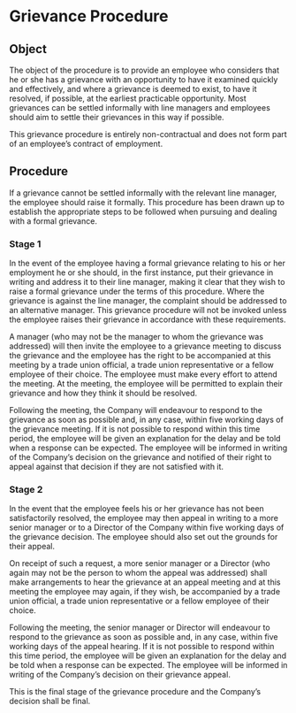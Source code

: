 # Grievance Procedure

## Object

The object of the procedure is to provide an employee who considers that he or she has a grievance with an opportunity to have it examined quickly and effectively, and where a grievance is deemed to exist, to have it resolved, if possible, at the earliest practicable opportunity.  Most grievances can be settled informally with line managers and employees should aim to settle their grievances in this way if possible.  

This grievance procedure is entirely non-contractual and does not form part of an employee’s contract of employment.

## Procedure

If a grievance cannot be settled informally with the relevant line manager, the employee should raise it formally.  This procedure has been drawn up to establish the appropriate steps to be followed when pursuing and dealing with a formal grievance.

### Stage 1

In the event of the employee having a formal grievance relating to his or her employment he or she should, in the first instance, put their grievance in writing and address it to their line manager, making it clear that they wish to raise a formal grievance under the terms of this procedure.  Where the grievance is against the line manager, the complaint should be addressed to an alternative manager.  This grievance procedure will not be invoked unless the employee raises their grievance in accordance with these requirements.

A manager (who may not be the manager to whom the grievance was addressed) will then invite the employee to a grievance meeting to discuss the grievance and the employee has the right to be accompanied at this meeting by a trade union official, a trade union representative or a fellow employee of their choice.  The employee must make every effort to attend the meeting.  At the meeting, the employee will be permitted to explain their grievance and how they think it should be resolved.  

Following the meeting, the Company will endeavour to respond to the grievance as soon as possible and, in any case, within five working days of the grievance meeting.  If it is not possible to respond within this time period, the employee will be given an explanation for the delay and be told when a response can be expected.  The employee will be informed in writing of the Company’s decision on the grievance and notified of their right to appeal against that decision if they are not satisfied with it.  

### Stage 2

In the event that the employee feels his or her grievance has not been satisfactorily resolved, the employee may then appeal in writing to a more senior manager or to a Director of the Company within five working days of the grievance decision.  The employee should also set out the grounds for their appeal.

On receipt of such a request, a more senior manager or a Director (who again may not be the person to whom the appeal was addressed) shall make arrangements to hear the grievance at an appeal meeting and at this meeting the employee may again, if they wish, be accompanied by a trade union official, a trade union representative or a fellow employee of their choice. 

Following the meeting, the senior manager or Director will endeavour to respond to the grievance as soon as possible and, in any case, within five working days of the appeal hearing.  If it is not possible to respond within this time period, the employee will be given an explanation for the delay and be told when a response can be expected.  The employee will be informed in writing of the Company’s decision on their grievance appeal.  

This is the final stage of the grievance procedure and the Company’s decision shall be final.
